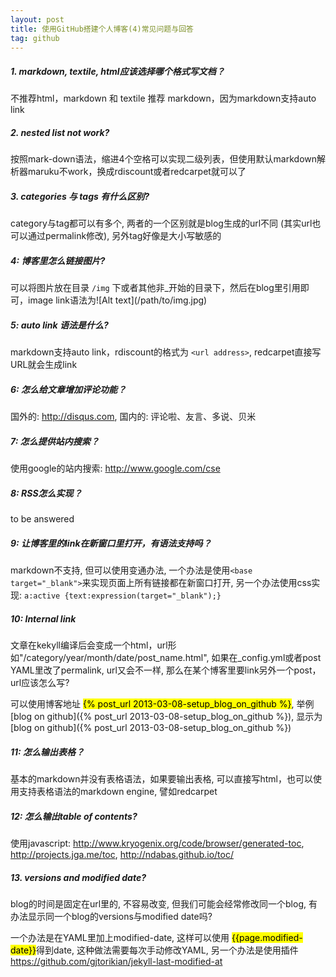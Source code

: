 ```yaml
---
layout: post
title: 使用GitHub搭建个人博客(4)常见问题与回答
tag: github
---
```


##### 1. markdown, textile, html应该选择哪个格式写文档？

不推荐html，markdown 和 textile 推荐 markdown，因为markdown支持auto link

##### 2. nested list not work?

按照mark-down语法，缩进4个空格可以实现二级列表，但使用默认markdown解析器maruku不work，换成rdiscount或者redcarpet就可以了

##### 3. categories 与 tags 有什么区别?

category与tag都可以有多个, 两者的一个区别就是blog生成的url不同 (其实url也可以通过permalink修改), 另外tag好像是大小写敏感的

##### 4: 博客里怎么链接图片?

可以将图片放在目录 `/img` 下或者其他非\_开始的目录下，然后在blog里引用即可，image link语法为\!\[Alt text]\(/path/to/img.jpg)

##### 5: auto link 语法是什么?

markdown支持auto link，rdiscount的格式为 `<url address>`, redcarpet直接写URL就会生成link

##### 6: 怎么给文章增加评论功能？

国外的: <http://disqus.com>, 国内的: 评论啦、友言、多说、贝米

##### 7: 怎么提供站内搜索？

使用google的站内搜索: <http://www.google.com/cse>

##### 8: RSS怎么实现？

to be answered

##### 9: 让博客里的link在新窗口里打开，有语法支持吗？

markdown不支持, 但可以使用变通办法, 一个办法是使用`<base target="_blank">`来实现页面上所有链接都在新窗口打开, 另一个办法使用css实现: `a:active {text:expression(target="_blank");}`

##### 10: Internal link

文章在kekyll编译后会变成一个html，url形如"/category/year/month/date/post_name.html", 如果在_config.yml或者post YAML里改了permalink, url又会不一样, 那么在某个博客里要link另外一个post，url应该怎么写?

可以使用博客地址 <mark>&#123;% post_url 2013-03-08-setup_blog_on_github %}</mark>, 举例\[blog on github]\(&#123;% post_url 2013-03-08-setup_blog_on_github %}), 显示为[blog on github]({% post_url 2013-03-08-setup_blog_on_github %})

##### 11: 怎么输出表格？

基本的markdown并没有表格语法，如果要输出表格, 可以直接写html，也可以使用支持表格语法的markdown engine, 譬如redcarpet

##### 12: 怎么输出table of contents?

使用javascript: <http://www.kryogenix.org/code/browser/generated-toc>, <http://projects.jga.me/toc>, <http://ndabas.github.io/toc/>

##### 13. versions and modified date?

blog的时间是固定在url里的, 不容易改变, 但我们可能会经常修改同一个blog, 有办法显示同一个blog的versions与modified date吗?

一个办法是在YAML里加上modified-date, 这样可以使用 <mark>&#123;&#123;page.modified-date}}</mark>得到date, 这种做法需要每次手动修改YAML, 另一个办法是使用插件<https://github.com/gjtorikian/jekyll-last-modified-at>